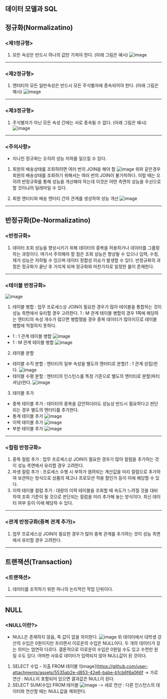 데이터 모델과 SQL
-----------------

정규화(Normalizatino)
--------------------

### <제1정규형>
1) 모든 속성은 반드시 하나의 값만 가져야 한다. (아래 그림은 예시)
![image](https://github.com/user-attachments/assets/7ae7413f-bf8d-4868-bb1e-0a75109c12e6)
- - -
### <제2정규형>
1) 엔터티의 모든 일반속성은 반드시 모든 주식별자에 종속되어야 한다. (아래 그림은 예시)
![image](https://github.com/user-attachments/assets/8845b33b-6971-475d-8f51-748160763b4a)
- - -
### <제3정규형>
1) 주식별자가 아닌 모든 속성 간에는 서로 종속될 수 없다. (아래 그림은 예시)
![image](https://github.com/user-attachments/assets/44d26f5f-7dc0-4b61-bb1a-89742641ceb3)
- - -
### <주의사항>
- 지나친 정규화는 오히려 성능 저하를 일으킬 수 있다.
1) 회원의 배송상태를 조회하려면 여러 번의 JOIN을 해야 함
![image](https://github.com/user-attachments/assets/1b271969-8bb1-4d34-a86a-c489da2db130)
위와 같은경우 회원의 배송상태를 조회하기 위해서는 여러 번의 JOIN이 불가피하다. 이럴 때는 오히려 반정규화를 통해 성능을 개선해야 하는데 이것은 어떤 측면의 성능을 우선으로 할 것이냐의 딜레마일 수 있다.

2) 회원 엔터티와 배송 엔터티 간의 관계를 생성하여 성능 개선
![image](https://github.com/user-attachments/assets/40c5cf88-aa9e-48d9-bf79-11f2e6a33794)
- - -

반정규화(De-Normalizatino)
-------------------------

### <반정규화>
1) 데이터 조회 성능을 향상시키기 위해 데이터의 중복을 허용하거나 데이터를 그룹핑하는 과정이다. 여기서 주의해야 할 점은 조회 성능은 향상될 수 있으나 입력, 수정, 제거 성능은 저하될 수 있으며 데이터 정합성 이슈가 발생할 수 있다. 반정규화의 과정은 정규화가 끝난 후 거치게 되며 정규화와 마찬가지로 일정한 룰이 존재한다.
- - -
### <테이블 반정규화>	
![image](https://github.com/user-attachments/assets/ac35b15c-fa29-4f0c-89d5-a25fabe7a742)
1) 테이블 병합 : 업무 프로세스상 JOIN이 필요한 경우가 많아 테이블을 통합하는 것이 성능 측면에서 유리할 경우 고려한다. 1 : M 관계 테이블 병합의 경우 1쪽에 해당하는 엔터티의 속성 개수가 많으면 병합했을 경우 중복 데이터가 많아지므로 테이블 병합에 적절하지 못하다.
- 1 : 1 관계 테이블 병합
![image](https://github.com/user-attachments/assets/ecfedce2-a971-41e3-9138-6cb4f1fcd5b4)
- 1 : M 관계 테이블 병합
![image](https://github.com/user-attachments/assets/71bb8421-298c-421f-abb5-ea7e0de664f5)
2) 테이블 분할
- 테이블 수직 분할 : 엔터티의 일부 속성을 별도의 엔터티로 분할(1 : 1 관계 성립)한다.
![image](https://github.com/user-attachments/assets/c387682e-e3ee-452e-a175-4595cbf354bb)
- 테이블 수평 분할 : 엔터티의 인스턴스를 특정 기준으로 별도의 엔터티로 분할(파티셔닝)한다.
![image](https://github.com/user-attachments/assets/bddf6909-d01f-4c0b-a40f-82a8f5deffbc)
3) 테이블 추가
- 중복 테이블 추가 : 데이터의 중복을 감안하더라도 성능상 반드시 필요하다고 판단되는 경우 별도의 엔터티를 추가한다.
- 통계 테이블 추가
![image](https://github.com/user-attachments/assets/4c0268e6-0b2a-4b8f-9167-89fdaf561373)
- 이력 테이블 추가
![image](https://github.com/user-attachments/assets/ad4b2441-bff4-43a8-a132-9ac40e752fe8)
- 부분 테이블 추가
![image](https://github.com/user-attachments/assets/453676d2-5be4-4710-9b56-bde92189e4d2)
- - -
### <컬럼 반정규화>
1) 중복 컬럼 추가 : 업무 프로세스상 JOIN이 필요한 경우가 많아 컬럼을 추가하는 것이 성능 측면에서 유리할 경우 고려한다.
2) 파생 컬럼 추가 : 프로세스 수행 시 부하가 염려되는 계산값을 미리 컬럼으로 추가하여 보관하는 방식으로 상품의 재고나 프로모션 적용 할인가 등이 이에 해당할 수 있다.
3) 이력 테이블 컬럼 추가 : 대량의 이력 테이블을 조회할 때 속도가 느려질 것을 대비하여 조회 기준이 될 것으로 판단되는 컬럼을 미리 추가해 놓는 방식이다. 최신 데이터 여부 등이 이에 해당하 수 있다.
- - -
### <관계 반정규화(중복 관계 추가)>
1) 업무 프로세스상 JOIN이 필요한 경우가 많아 중복 관계를 추가하는 것이 성능 측면에서 유리할 경우 고려한다.
- - -

트랜잭션(Transaction)
--------------------

### <트랜잭션>
1) 데이터를 조작하기 위한 하나의 논리적인 작업 단위이다.
- - -

NULL
----

### <NULL이란?>
- NULL은 존재하지 않음, 즉 값이 없을 의미한다.
![image](https://github.com/user-attachments/assets/901a9d2e-664c-4758-baba-4ddd07c1fe1a)
위 데이터에서 대학생 강산의 수입은 0원이지만 프리랜서 이로운의 수입은 NULL이다. 두 개의 데이터가 갖는 의미는 엄연히 다르다. 결론적으로 이로운의 수입은 0원일 수도 있고 수천만 원일 수도 있다. 어떠한 사유로 데이터가 입력되지 않아 NULL값이 된 것이다.
1) SELECT 수입 - 지출 FROM 테이블
![image](https://github.com/user-attachments/assets/5535ab2e-d853-42e6-babe-b1cb6f6a066f
-> 가로 연산 : NULL이 포함되어 있으면 결과값은 NULL이 된다.
2) SELECT SUM(수입) FROM 테이블
![image](https://github.com/user-attachments/assets/b0923348-e935-4de3-96a4-9c4894787145)
-> 세로 연산 : 다른 인스턴스의 데이터와 연산할 때는 NULL값을 제외한다.

